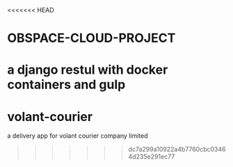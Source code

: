 <<<<<<< HEAD
# OBSPACE-CLOUD-PROJECT
a django restul with docker containers and gulp
=======
# volant-courier
a delivery app for volant courier company limited
>>>>>>> dc7a299a10922a4b7760cbc03464d235e291ec77

